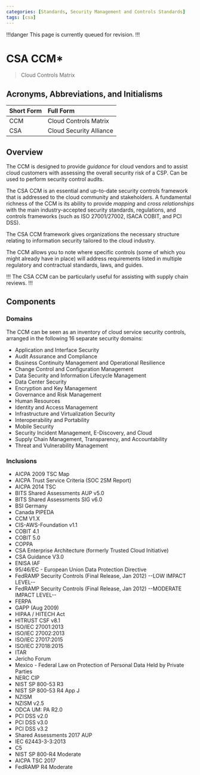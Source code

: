 ```yaml
---
categories: [Standards, Security Management and Controls Standards]
tags: [csa]
---
```


!!!danger
This page is currently queued for revision.
!!!

# CSA CCM*

> Cloud Controls Matrix

## Acronyms, Abbreviations, and Initialisms

Short Form | Full Form
:--- | :---
CCM | Cloud Controls Matrix
CSA | Cloud Security Alliance

## Overview

The CCM is designed to provide *guidance* for cloud vendors and to assist cloud customers with assessing the overall security risk of a CSP. Can be used to perform security control audits.

The CSA CCM is an essential and up-to-date security controls framework that is addressed to the cloud community and stakeholders. A fundamental richness of the CCM is its ability to provide *mapping* and *cross relationships* with the main industry-accepted security standards, regulations, and controls frameworks (such as ISO 27001/27002, ISACA COBIT, and PCI DSS).

The CSA CCM framework gives organizations the necessary structure relating to information security tailored to the cloud industry.

The CCM allows you to note where specific controls (some of which you might already have in place) will address requirements listed in multiple regulatory and contractual standards, laws, and guides.

!!!
The CSA CCM can be particularly useful for assisting with supply chain reviews.
!!!

## Components

### Domains

The CCM can be seen as an inventory of cloud service security controls, arranged in the following 16 separate security domains:

- Application and Interface Security
- Audit Assurance and Compliance
- Business Continuity Management and Operational Resilience
- Change Control and Configuration Management
- Data Security and Information Lifecycle Management
- Data Center Security
- Encryption and Key Management
- Governance and Risk Management
- Human Resources
- Identity and Access Management
- Infrastructure and Virtualization Security
- Interoperability and Portability
- Mobile Security
- Security Incident Management, E-Discovery, and Cloud
- Supply Chain Management, Transparency, and Accountability
- Threat and Vulnerability Management

### Inclusions

- AICPA 2009 TSC Map
- AICPA Trust Service Criteria (SOC 2SM Report)
- AICPA 2014 TSC
- BITS Shared Assessments AUP v5.0
- BITS Shared Assessments SIG v6.0
- BSI Germany
- Canada PIPEDA
- CCM V1.X
- CIS-AWS-Foundation v1.1
- COBIT 4.1
- COBIT 5.0
- COPPA
- CSA Enterprise Architecture (formerly Trusted Cloud Initiative)
- CSA Guidance V3.0
- ENISA IAF
- 95/46/EC - European Union Data Protection Directive
- FedRAMP Security Controls (Final Release, Jan 2012) --LOW IMPACT LEVEL--
- FedRAMP Security Controls (Final Release, Jan 2012) --MODERATE IMPACT LEVEL--
- FERPA
- GAPP (Aug 2009)
- HIPAA / HITECH Act
- HITRUST CSF v8.1
- ISO/IEC 27001:2013
- ISO/IEC 27002:2013
- ISO/IEC 27017:2015
- ISO/IEC 27018:2015
- ITAR
- Jericho Forum
- Mexico - Federal Law on Protection of Personal Data Held by Private Parties
- NERC CIP
- NIST SP 800-53 R3
- NIST SP 800-53 R4 App J
- NZISM
- NZISM v2.5
- ODCA UM: PA R2.0
- PCI DSS v2.0
- PCI DSS v3.0
- PCI DSS v3.2
- Shared Assessments 2017 AUP
- IEC 62443-3-3:2013
- C5
- NIST SP 800-R4 Moderate
- AICPA TSC 2017
- FedRAMP R4 Moderate
